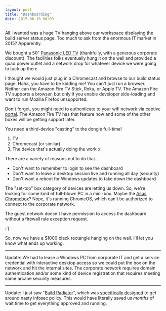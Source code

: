 ```yaml
---
layout: post
title: "Dashboarding"
date: 2015-06-10 00:00
---
```


All I wanted was a huge TV hanging above our workspace displaying the build server status page. Too much to ask from the enormous IT market in 2015? Apparently.

We bought a 50" [Panasonic LED TV](http://panasonic.net/prodisplays/download/pdf/specsheet/TH-50LFE7U.pdf) (thankfully, with a generous corporate discount). The facilities folks eventually hung it on the wall and provided a quad power outlet and a network drop for whatever device we were going to tuck up there.

I thought we would just plug in a Chromecast and browse to our build status page. Haha, you have to be kidding me! You can't just run a browser. Neither can the Amazon Fire TV Stick, Roku, or Apple TV. The Amazon Fire TV supports a browser, but only if you enable developer side-loading and want to run Mozilla Firefox unsupported.

Don't forget, you might need to authenticate to your wifi network via [captive portal](https://en.wikipedia.org/wiki/Captive_portal). The Amazon Fire TV has that feature now and some of the other boxes will be getting support later.

You need a third-device "casting" to the dongle full-time!

 1. TV
 2. Chromecast (or similar)
 3. The device that's actually doing the work :(

There are a variety of reasons not to do that...

 * Don't want to remember to login to see the dashboard
 * Don't want to leave a desktop session live and running all day (security)
 * Don't want a reboot for Windows updates to take down the dashboard

The "set-top" box category of devices are letting us down. So, we're looking for some kind of full-blown PC in a mini-box. Maybe the [Asus Chromebox](https://www.asus.com/us/ASUS_Chromebox/)? Nope, it's running ChromeOS, which can't be authorized to connect to the corporate network.

The guest network doesn't have permission to access the dashboard without a firewall rule exception request.

:'(

So, now we have a $1000 black rectangle hanging on the wall. I'll let you know what ends up working.

---

Update: We had to lease a Windows PC from corporate IT and get a service credential with interactive desktop access so we could put the box on the network and hit the internal sites. The corporate network requires domain authentication and/or some kind of device registration that requires meeting some arcane security measures.

---

Update: I just saw "[Build Radiator](https://buildradiator.org/)", which was [specifically designed](https://github.com/BuildRadiator/BuildRadiator/wiki/Designed-to-use-corporate-guest-WiFi-networks) to get around nasty infosec policy. This would have literally saved us _months_ of wait time to get everything approved and running.
